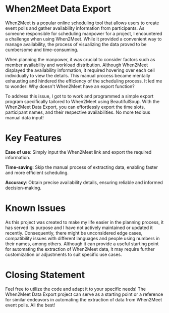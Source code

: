 # When2Meet Data Export
When2Meet is a popular online scheduling tool that allows users to create event polls and gather availability information from participants. As someone responsible for scheduling manpower for a project, I encountered a challenge when using When2Meet. While it provided a convenient way to manage availability, the process of visualizing the data proved to be cumbersome and time-consuming.

When planning the manpower, it was crucial to consider factors such as member availability and workload distribution. Although When2Meet displayed the availability information, it required hovering over each cell individually to view the details. This manual process became mentally exhausting and hindered the efficiency of the scheduling process. It led me to wonder: Why doesn't When2Meet have an export function?

To address this issue, I got to to work and programmed a simple export program specifically tailored to When2Meet using BeautifulSoup.  With the When2Meet Data Export, you can effortlessly export the time slots, participant names, and their respective availabilities. No more tedious manual data input!

# Key Features
**Ease of use**: Simply input the When2Meet link and export the required information.

**Time-saving**: Skip the manual process of extracting data, enabling faster and more efficient scheduling.

**Accuracy**: Obtain precise availability details, ensuring reliable and informed decision-making.

# Known Issues
As this project was created to make my life easier in the planning process, it has served its purpose and I have not actively maintained or updated it recently. Consequently, there might be unconsidered edge cases, compatibility issues with different languages and people using numbers in their names, among others. Although it can provide a useful starting point for automating the extraction of When2Meet data, it may require further customization or adjustments to suit specific use cases.

# Closing Statement
Feel free to utilize the code and adapt it to your specific needs! The When2Meet Data Export project can serve as a starting point or a reference for similar endeavors in automating the extraction of data from When2Meet event polls. All the best!
